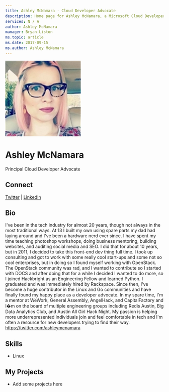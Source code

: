 ```yaml
---
title: Ashley McNamara - Cloud Developer Advocate
description: Home page for Ashley McNamara, a Microsoft Cloud Developer Advocate
services: N / A
author: Ashley McNamara
manager: Bryan Liston
ms.topic: article
ms.date: 2017-09-15
ms.author: Ashley McNamara
---
```


![Image of Ashley McNamara](media/profiles/ashley-mcnamara.png)

# Ashley McNamara

Principal Cloud Developer Advocate

## Connect
[Twitter](https://twitter.com/ashleymcnamara) | [LinkedIn](https://linkedin.com/in/ashleymcnamara1)

## Bio

I've been in the tech industry for almost 20 years, though not always in the most traditional ways. 
At 13 I built my own using spare parts my dad had laying around and I've been a hardware nerd ever since. I have spent my time teaching photoshop workshops, doing business mentoring, building websites, and auditing social media and SEO. I did that for about 10 years, but in 2011, I decided to take this front-end dev thing full time. I took up consulting and got to work with some really cool start-ups and some not so cool enterprises, but in doing so I found myself working with OpenStack. The OpenStack community was rad, and I wanted to contribute so I started with DOCS and after doing that for a while I decided I wanted to do more, so I joined Hackbright as an Engineering Fellow and learned Python. I graduated and was immediately hired by Rackspace. Since then, I've become a huge contributor in the Linux and Go communities and have finally found my happy place as a developer advocate. 
In my spare time, I'm a mentor at WeWork, General Assembly, AngelHack, and CapitalFactory and I�m on the board of multiple engineering groups including Redis Austin, Big Data Analytics Club, and Austin All Girl Hack Night. My passion is helping more underrepresented individuals join and feel comfortable in tech and I'm often a resource for new developers trying to find their way.
https://twitter.com/ashleymcnamara

## Skills

* Linux


## My Projects

* Add some projects here
